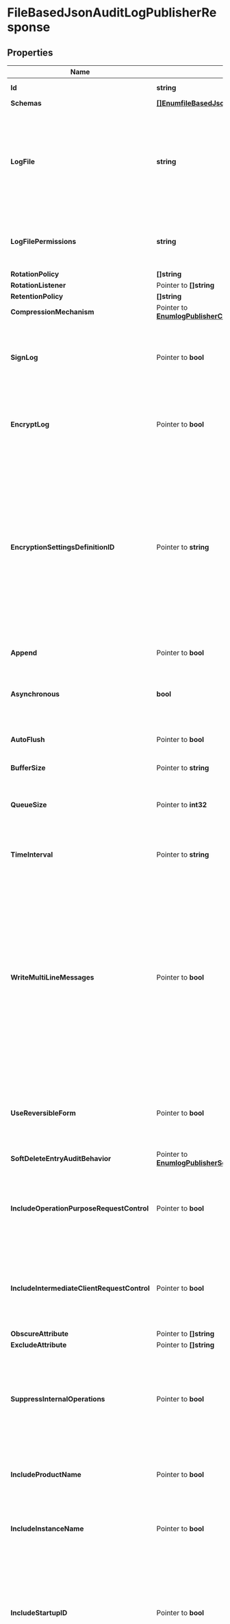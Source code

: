# FileBasedJsonAuditLogPublisherResponse

## Properties

Name | Type | Description | Notes
------------ | ------------- | ------------- | -------------
**Id** | **string** | Name of the Log Publisher | 
**Schemas** | [**[]EnumfileBasedJsonAuditLogPublisherSchemaUrn**](EnumfileBasedJsonAuditLogPublisherSchemaUrn.md) |  | 
**LogFile** | **string** | The file name to use for the log files generated by the File Based JSON Audit Log Publisher. The path to the file can be specified either as relative to the server root or as an absolute path. | 
**LogFilePermissions** | **string** | The UNIX permissions of the log files created by this File Based JSON Audit Log Publisher. | 
**RotationPolicy** | **[]string** |  | 
**RotationListener** | Pointer to **[]string** |  | [optional] 
**RetentionPolicy** | **[]string** |  | 
**CompressionMechanism** | Pointer to [**EnumlogPublisherCompressionMechanismProp**](EnumlogPublisherCompressionMechanismProp.md) |  | [optional] 
**SignLog** | Pointer to **bool** | Indicates whether the log should be cryptographically signed so that the log content cannot be altered in an undetectable manner. | [optional] 
**EncryptLog** | Pointer to **bool** | Indicates whether log files should be encrypted so that their content is not available to unauthorized users. | [optional] 
**EncryptionSettingsDefinitionID** | Pointer to **string** | Specifies the ID of the encryption settings definition that should be used to encrypt the data. If this is not provided, the server&#39;s preferred encryption settings definition will be used. The \&quot;encryption-settings list\&quot; command can be used to obtain a list of the encryption settings definitions available in the server. | [optional] 
**Append** | Pointer to **bool** | Specifies whether to append to existing log files. | [optional] 
**Asynchronous** | **bool** | Indicates whether the File Based JSON Audit Log Publisher will publish records asynchronously. | 
**AutoFlush** | Pointer to **bool** | Specifies whether to flush the writer after every log record. | [optional] 
**BufferSize** | Pointer to **string** | Specifies the log file buffer size. | [optional] 
**QueueSize** | Pointer to **int32** | The maximum number of log records that can be stored in the asynchronous queue. | [optional] 
**TimeInterval** | Pointer to **string** | Specifies the interval at which to check whether the log files need to be rotated. | [optional] 
**WriteMultiLineMessages** | Pointer to **bool** | Indicates whether the JSON objects should use a multi-line representation (with each object field and array value on its own line) that may be easier for administrators to read, but each message will be larger (because of additional spaces and end-of-line markers), and it may be more difficult to consume and parse through some text-oriented tools. | [optional] 
**UseReversibleForm** | Pointer to **bool** | Indicates whether the audit log should be written in reversible form so that it is possible to revert the changes if desired. | [optional] 
**SoftDeleteEntryAuditBehavior** | Pointer to [**EnumlogPublisherSoftDeleteEntryAuditBehaviorProp**](EnumlogPublisherSoftDeleteEntryAuditBehaviorProp.md) |  | [optional] 
**IncludeOperationPurposeRequestControl** | Pointer to **bool** | Indicates whether to include information about any operation purpose request control that may have been included in the request. | [optional] 
**IncludeIntermediateClientRequestControl** | Pointer to **bool** | Indicates whether to include information about any intermediate client request control that may have been included in the request. | [optional] 
**ObscureAttribute** | Pointer to **[]string** |  | [optional] 
**ExcludeAttribute** | Pointer to **[]string** |  | [optional] 
**SuppressInternalOperations** | Pointer to **bool** | Indicates whether internal operations (for example, operations that are initiated by plugins) should be logged along with the operations that are requested by users. | [optional] 
**IncludeProductName** | Pointer to **bool** | Indicates whether log messages should include the product name for the Directory Server. | [optional] 
**IncludeInstanceName** | Pointer to **bool** | Indicates whether log messages should include the instance name for the Directory Server. | [optional] 
**IncludeStartupID** | Pointer to **bool** | Indicates whether log messages should include the startup ID for the Directory Server, which is a value assigned to the server instance at startup and may be used to identify when the server has been restarted. | [optional] 
**IncludeThreadID** | Pointer to **bool** | Indicates whether log messages should include the thread ID for the Directory Server in each log message. This ID can be used to correlate log messages from the same thread within a single log as well as generated by the same thread across different types of log files. More information about the thread with a specific ID can be obtained using the cn&#x3D;JVM Stack Trace,cn&#x3D;monitor entry. | [optional] 
**IncludeRequesterDN** | Pointer to **bool** | Indicates whether log messages for operation requests should include the DN of the authenticated user for the client connection on which the operation was requested. | [optional] 
**IncludeRequesterIPAddress** | Pointer to **bool** | Indicates whether log messages for operation requests should include the IP address of the client that requested the operation. | [optional] 
**IncludeRequestControls** | Pointer to **bool** | Indicates whether log messages for operation requests should include a list of the OIDs of any controls included in the request. | [optional] 
**IncludeResponseControls** | Pointer to **bool** | Indicates whether log messages for operation results should include a list of the OIDs of any controls included in the result. | [optional] 
**IncludeReplicationChangeID** | Pointer to **bool** | Indicates whether to log information about the replication change ID. | [optional] 
**LogConnects** | Pointer to **bool** | Indicates whether to log information about connections established to the server. | [optional] 
**LogDisconnects** | Pointer to **bool** | Indicates whether to log information about connections that have been closed by the client or terminated by the server. | [optional] 
**LogSecurityNegotiation** | Pointer to **bool** | Indicates whether to log information about the result of any security negotiation (e.g., SSL handshake) processing that has been performed. | [optional] 
**LogClientCertificates** | Pointer to **bool** | Indicates whether to log information about any client certificates presented to the server. | [optional] 
**LogRequests** | Pointer to **bool** | Indicates whether to log information about requests received from clients. | [optional] 
**LogResults** | Pointer to **bool** | Indicates whether to log information about the results of client requests. | [optional] 
**LogSearchEntries** | Pointer to **bool** | Indicates whether to log information about search result entries sent to the client. | [optional] 
**LogSearchReferences** | Pointer to **bool** | Indicates whether to log information about search result references sent to the client. | [optional] 
**LogIntermediateResponses** | Pointer to **bool** | Indicates whether to log information about intermediate responses sent to the client. | [optional] 
**SuppressReplicationOperations** | Pointer to **bool** | Indicates whether access messages that are generated by replication operations should be suppressed. | [optional] 
**CorrelateRequestsAndResults** | Pointer to **bool** | Indicates whether to automatically log result messages for any operation in which the corresponding request was logged. In such cases, the result, entry, and reference criteria will be ignored, although the log-responses, log-search-entries, and log-search-references properties will be honored. | [optional] 
**ConnectionCriteria** | Pointer to **string** | Specifies a set of connection criteria that must match the associated client connection in order for a connect, disconnect, request, or result message to be logged. | [optional] 
**RequestCriteria** | Pointer to **string** | Specifies a set of request criteria that must match the associated operation request in order for a request or result to be logged by this Access Log Publisher. | [optional] 
**ResultCriteria** | Pointer to **string** | Specifies a set of result criteria that must match the associated operation result in order for that result to be logged by this Access Log Publisher. | [optional] 
**SearchEntryCriteria** | Pointer to **string** | Specifies a set of search entry criteria that must match the associated search result entry in order for that it to be logged by this Access Log Publisher. | [optional] 
**SearchReferenceCriteria** | Pointer to **string** | Specifies a set of search reference criteria that must match the associated search result reference in order for that it to be logged by this Access Log Publisher. | [optional] 
**Description** | Pointer to **string** | A description for this Log Publisher | [optional] 
**Enabled** | **bool** | Indicates whether the Log Publisher is enabled for use. | 
**LoggingErrorBehavior** | Pointer to [**EnumlogPublisherLoggingErrorBehaviorProp**](EnumlogPublisherLoggingErrorBehaviorProp.md) |  | [optional] 

## Methods

### NewFileBasedJsonAuditLogPublisherResponse

`func NewFileBasedJsonAuditLogPublisherResponse(id string, schemas []EnumfileBasedJsonAuditLogPublisherSchemaUrn, logFile string, logFilePermissions string, rotationPolicy []string, retentionPolicy []string, asynchronous bool, enabled bool, ) *FileBasedJsonAuditLogPublisherResponse`

NewFileBasedJsonAuditLogPublisherResponse instantiates a new FileBasedJsonAuditLogPublisherResponse object
This constructor will assign default values to properties that have it defined,
and makes sure properties required by API are set, but the set of arguments
will change when the set of required properties is changed

### NewFileBasedJsonAuditLogPublisherResponseWithDefaults

`func NewFileBasedJsonAuditLogPublisherResponseWithDefaults() *FileBasedJsonAuditLogPublisherResponse`

NewFileBasedJsonAuditLogPublisherResponseWithDefaults instantiates a new FileBasedJsonAuditLogPublisherResponse object
This constructor will only assign default values to properties that have it defined,
but it doesn't guarantee that properties required by API are set

### GetId

`func (o *FileBasedJsonAuditLogPublisherResponse) GetId() string`

GetId returns the Id field if non-nil, zero value otherwise.

### GetIdOk

`func (o *FileBasedJsonAuditLogPublisherResponse) GetIdOk() (*string, bool)`

GetIdOk returns a tuple with the Id field if it's non-nil, zero value otherwise
and a boolean to check if the value has been set.

### SetId

`func (o *FileBasedJsonAuditLogPublisherResponse) SetId(v string)`

SetId sets Id field to given value.


### GetSchemas

`func (o *FileBasedJsonAuditLogPublisherResponse) GetSchemas() []EnumfileBasedJsonAuditLogPublisherSchemaUrn`

GetSchemas returns the Schemas field if non-nil, zero value otherwise.

### GetSchemasOk

`func (o *FileBasedJsonAuditLogPublisherResponse) GetSchemasOk() (*[]EnumfileBasedJsonAuditLogPublisherSchemaUrn, bool)`

GetSchemasOk returns a tuple with the Schemas field if it's non-nil, zero value otherwise
and a boolean to check if the value has been set.

### SetSchemas

`func (o *FileBasedJsonAuditLogPublisherResponse) SetSchemas(v []EnumfileBasedJsonAuditLogPublisherSchemaUrn)`

SetSchemas sets Schemas field to given value.


### GetLogFile

`func (o *FileBasedJsonAuditLogPublisherResponse) GetLogFile() string`

GetLogFile returns the LogFile field if non-nil, zero value otherwise.

### GetLogFileOk

`func (o *FileBasedJsonAuditLogPublisherResponse) GetLogFileOk() (*string, bool)`

GetLogFileOk returns a tuple with the LogFile field if it's non-nil, zero value otherwise
and a boolean to check if the value has been set.

### SetLogFile

`func (o *FileBasedJsonAuditLogPublisherResponse) SetLogFile(v string)`

SetLogFile sets LogFile field to given value.


### GetLogFilePermissions

`func (o *FileBasedJsonAuditLogPublisherResponse) GetLogFilePermissions() string`

GetLogFilePermissions returns the LogFilePermissions field if non-nil, zero value otherwise.

### GetLogFilePermissionsOk

`func (o *FileBasedJsonAuditLogPublisherResponse) GetLogFilePermissionsOk() (*string, bool)`

GetLogFilePermissionsOk returns a tuple with the LogFilePermissions field if it's non-nil, zero value otherwise
and a boolean to check if the value has been set.

### SetLogFilePermissions

`func (o *FileBasedJsonAuditLogPublisherResponse) SetLogFilePermissions(v string)`

SetLogFilePermissions sets LogFilePermissions field to given value.


### GetRotationPolicy

`func (o *FileBasedJsonAuditLogPublisherResponse) GetRotationPolicy() []string`

GetRotationPolicy returns the RotationPolicy field if non-nil, zero value otherwise.

### GetRotationPolicyOk

`func (o *FileBasedJsonAuditLogPublisherResponse) GetRotationPolicyOk() (*[]string, bool)`

GetRotationPolicyOk returns a tuple with the RotationPolicy field if it's non-nil, zero value otherwise
and a boolean to check if the value has been set.

### SetRotationPolicy

`func (o *FileBasedJsonAuditLogPublisherResponse) SetRotationPolicy(v []string)`

SetRotationPolicy sets RotationPolicy field to given value.


### GetRotationListener

`func (o *FileBasedJsonAuditLogPublisherResponse) GetRotationListener() []string`

GetRotationListener returns the RotationListener field if non-nil, zero value otherwise.

### GetRotationListenerOk

`func (o *FileBasedJsonAuditLogPublisherResponse) GetRotationListenerOk() (*[]string, bool)`

GetRotationListenerOk returns a tuple with the RotationListener field if it's non-nil, zero value otherwise
and a boolean to check if the value has been set.

### SetRotationListener

`func (o *FileBasedJsonAuditLogPublisherResponse) SetRotationListener(v []string)`

SetRotationListener sets RotationListener field to given value.

### HasRotationListener

`func (o *FileBasedJsonAuditLogPublisherResponse) HasRotationListener() bool`

HasRotationListener returns a boolean if a field has been set.

### GetRetentionPolicy

`func (o *FileBasedJsonAuditLogPublisherResponse) GetRetentionPolicy() []string`

GetRetentionPolicy returns the RetentionPolicy field if non-nil, zero value otherwise.

### GetRetentionPolicyOk

`func (o *FileBasedJsonAuditLogPublisherResponse) GetRetentionPolicyOk() (*[]string, bool)`

GetRetentionPolicyOk returns a tuple with the RetentionPolicy field if it's non-nil, zero value otherwise
and a boolean to check if the value has been set.

### SetRetentionPolicy

`func (o *FileBasedJsonAuditLogPublisherResponse) SetRetentionPolicy(v []string)`

SetRetentionPolicy sets RetentionPolicy field to given value.


### GetCompressionMechanism

`func (o *FileBasedJsonAuditLogPublisherResponse) GetCompressionMechanism() EnumlogPublisherCompressionMechanismProp`

GetCompressionMechanism returns the CompressionMechanism field if non-nil, zero value otherwise.

### GetCompressionMechanismOk

`func (o *FileBasedJsonAuditLogPublisherResponse) GetCompressionMechanismOk() (*EnumlogPublisherCompressionMechanismProp, bool)`

GetCompressionMechanismOk returns a tuple with the CompressionMechanism field if it's non-nil, zero value otherwise
and a boolean to check if the value has been set.

### SetCompressionMechanism

`func (o *FileBasedJsonAuditLogPublisherResponse) SetCompressionMechanism(v EnumlogPublisherCompressionMechanismProp)`

SetCompressionMechanism sets CompressionMechanism field to given value.

### HasCompressionMechanism

`func (o *FileBasedJsonAuditLogPublisherResponse) HasCompressionMechanism() bool`

HasCompressionMechanism returns a boolean if a field has been set.

### GetSignLog

`func (o *FileBasedJsonAuditLogPublisherResponse) GetSignLog() bool`

GetSignLog returns the SignLog field if non-nil, zero value otherwise.

### GetSignLogOk

`func (o *FileBasedJsonAuditLogPublisherResponse) GetSignLogOk() (*bool, bool)`

GetSignLogOk returns a tuple with the SignLog field if it's non-nil, zero value otherwise
and a boolean to check if the value has been set.

### SetSignLog

`func (o *FileBasedJsonAuditLogPublisherResponse) SetSignLog(v bool)`

SetSignLog sets SignLog field to given value.

### HasSignLog

`func (o *FileBasedJsonAuditLogPublisherResponse) HasSignLog() bool`

HasSignLog returns a boolean if a field has been set.

### GetEncryptLog

`func (o *FileBasedJsonAuditLogPublisherResponse) GetEncryptLog() bool`

GetEncryptLog returns the EncryptLog field if non-nil, zero value otherwise.

### GetEncryptLogOk

`func (o *FileBasedJsonAuditLogPublisherResponse) GetEncryptLogOk() (*bool, bool)`

GetEncryptLogOk returns a tuple with the EncryptLog field if it's non-nil, zero value otherwise
and a boolean to check if the value has been set.

### SetEncryptLog

`func (o *FileBasedJsonAuditLogPublisherResponse) SetEncryptLog(v bool)`

SetEncryptLog sets EncryptLog field to given value.

### HasEncryptLog

`func (o *FileBasedJsonAuditLogPublisherResponse) HasEncryptLog() bool`

HasEncryptLog returns a boolean if a field has been set.

### GetEncryptionSettingsDefinitionID

`func (o *FileBasedJsonAuditLogPublisherResponse) GetEncryptionSettingsDefinitionID() string`

GetEncryptionSettingsDefinitionID returns the EncryptionSettingsDefinitionID field if non-nil, zero value otherwise.

### GetEncryptionSettingsDefinitionIDOk

`func (o *FileBasedJsonAuditLogPublisherResponse) GetEncryptionSettingsDefinitionIDOk() (*string, bool)`

GetEncryptionSettingsDefinitionIDOk returns a tuple with the EncryptionSettingsDefinitionID field if it's non-nil, zero value otherwise
and a boolean to check if the value has been set.

### SetEncryptionSettingsDefinitionID

`func (o *FileBasedJsonAuditLogPublisherResponse) SetEncryptionSettingsDefinitionID(v string)`

SetEncryptionSettingsDefinitionID sets EncryptionSettingsDefinitionID field to given value.

### HasEncryptionSettingsDefinitionID

`func (o *FileBasedJsonAuditLogPublisherResponse) HasEncryptionSettingsDefinitionID() bool`

HasEncryptionSettingsDefinitionID returns a boolean if a field has been set.

### GetAppend

`func (o *FileBasedJsonAuditLogPublisherResponse) GetAppend() bool`

GetAppend returns the Append field if non-nil, zero value otherwise.

### GetAppendOk

`func (o *FileBasedJsonAuditLogPublisherResponse) GetAppendOk() (*bool, bool)`

GetAppendOk returns a tuple with the Append field if it's non-nil, zero value otherwise
and a boolean to check if the value has been set.

### SetAppend

`func (o *FileBasedJsonAuditLogPublisherResponse) SetAppend(v bool)`

SetAppend sets Append field to given value.

### HasAppend

`func (o *FileBasedJsonAuditLogPublisherResponse) HasAppend() bool`

HasAppend returns a boolean if a field has been set.

### GetAsynchronous

`func (o *FileBasedJsonAuditLogPublisherResponse) GetAsynchronous() bool`

GetAsynchronous returns the Asynchronous field if non-nil, zero value otherwise.

### GetAsynchronousOk

`func (o *FileBasedJsonAuditLogPublisherResponse) GetAsynchronousOk() (*bool, bool)`

GetAsynchronousOk returns a tuple with the Asynchronous field if it's non-nil, zero value otherwise
and a boolean to check if the value has been set.

### SetAsynchronous

`func (o *FileBasedJsonAuditLogPublisherResponse) SetAsynchronous(v bool)`

SetAsynchronous sets Asynchronous field to given value.


### GetAutoFlush

`func (o *FileBasedJsonAuditLogPublisherResponse) GetAutoFlush() bool`

GetAutoFlush returns the AutoFlush field if non-nil, zero value otherwise.

### GetAutoFlushOk

`func (o *FileBasedJsonAuditLogPublisherResponse) GetAutoFlushOk() (*bool, bool)`

GetAutoFlushOk returns a tuple with the AutoFlush field if it's non-nil, zero value otherwise
and a boolean to check if the value has been set.

### SetAutoFlush

`func (o *FileBasedJsonAuditLogPublisherResponse) SetAutoFlush(v bool)`

SetAutoFlush sets AutoFlush field to given value.

### HasAutoFlush

`func (o *FileBasedJsonAuditLogPublisherResponse) HasAutoFlush() bool`

HasAutoFlush returns a boolean if a field has been set.

### GetBufferSize

`func (o *FileBasedJsonAuditLogPublisherResponse) GetBufferSize() string`

GetBufferSize returns the BufferSize field if non-nil, zero value otherwise.

### GetBufferSizeOk

`func (o *FileBasedJsonAuditLogPublisherResponse) GetBufferSizeOk() (*string, bool)`

GetBufferSizeOk returns a tuple with the BufferSize field if it's non-nil, zero value otherwise
and a boolean to check if the value has been set.

### SetBufferSize

`func (o *FileBasedJsonAuditLogPublisherResponse) SetBufferSize(v string)`

SetBufferSize sets BufferSize field to given value.

### HasBufferSize

`func (o *FileBasedJsonAuditLogPublisherResponse) HasBufferSize() bool`

HasBufferSize returns a boolean if a field has been set.

### GetQueueSize

`func (o *FileBasedJsonAuditLogPublisherResponse) GetQueueSize() int32`

GetQueueSize returns the QueueSize field if non-nil, zero value otherwise.

### GetQueueSizeOk

`func (o *FileBasedJsonAuditLogPublisherResponse) GetQueueSizeOk() (*int32, bool)`

GetQueueSizeOk returns a tuple with the QueueSize field if it's non-nil, zero value otherwise
and a boolean to check if the value has been set.

### SetQueueSize

`func (o *FileBasedJsonAuditLogPublisherResponse) SetQueueSize(v int32)`

SetQueueSize sets QueueSize field to given value.

### HasQueueSize

`func (o *FileBasedJsonAuditLogPublisherResponse) HasQueueSize() bool`

HasQueueSize returns a boolean if a field has been set.

### GetTimeInterval

`func (o *FileBasedJsonAuditLogPublisherResponse) GetTimeInterval() string`

GetTimeInterval returns the TimeInterval field if non-nil, zero value otherwise.

### GetTimeIntervalOk

`func (o *FileBasedJsonAuditLogPublisherResponse) GetTimeIntervalOk() (*string, bool)`

GetTimeIntervalOk returns a tuple with the TimeInterval field if it's non-nil, zero value otherwise
and a boolean to check if the value has been set.

### SetTimeInterval

`func (o *FileBasedJsonAuditLogPublisherResponse) SetTimeInterval(v string)`

SetTimeInterval sets TimeInterval field to given value.

### HasTimeInterval

`func (o *FileBasedJsonAuditLogPublisherResponse) HasTimeInterval() bool`

HasTimeInterval returns a boolean if a field has been set.

### GetWriteMultiLineMessages

`func (o *FileBasedJsonAuditLogPublisherResponse) GetWriteMultiLineMessages() bool`

GetWriteMultiLineMessages returns the WriteMultiLineMessages field if non-nil, zero value otherwise.

### GetWriteMultiLineMessagesOk

`func (o *FileBasedJsonAuditLogPublisherResponse) GetWriteMultiLineMessagesOk() (*bool, bool)`

GetWriteMultiLineMessagesOk returns a tuple with the WriteMultiLineMessages field if it's non-nil, zero value otherwise
and a boolean to check if the value has been set.

### SetWriteMultiLineMessages

`func (o *FileBasedJsonAuditLogPublisherResponse) SetWriteMultiLineMessages(v bool)`

SetWriteMultiLineMessages sets WriteMultiLineMessages field to given value.

### HasWriteMultiLineMessages

`func (o *FileBasedJsonAuditLogPublisherResponse) HasWriteMultiLineMessages() bool`

HasWriteMultiLineMessages returns a boolean if a field has been set.

### GetUseReversibleForm

`func (o *FileBasedJsonAuditLogPublisherResponse) GetUseReversibleForm() bool`

GetUseReversibleForm returns the UseReversibleForm field if non-nil, zero value otherwise.

### GetUseReversibleFormOk

`func (o *FileBasedJsonAuditLogPublisherResponse) GetUseReversibleFormOk() (*bool, bool)`

GetUseReversibleFormOk returns a tuple with the UseReversibleForm field if it's non-nil, zero value otherwise
and a boolean to check if the value has been set.

### SetUseReversibleForm

`func (o *FileBasedJsonAuditLogPublisherResponse) SetUseReversibleForm(v bool)`

SetUseReversibleForm sets UseReversibleForm field to given value.

### HasUseReversibleForm

`func (o *FileBasedJsonAuditLogPublisherResponse) HasUseReversibleForm() bool`

HasUseReversibleForm returns a boolean if a field has been set.

### GetSoftDeleteEntryAuditBehavior

`func (o *FileBasedJsonAuditLogPublisherResponse) GetSoftDeleteEntryAuditBehavior() EnumlogPublisherSoftDeleteEntryAuditBehaviorProp`

GetSoftDeleteEntryAuditBehavior returns the SoftDeleteEntryAuditBehavior field if non-nil, zero value otherwise.

### GetSoftDeleteEntryAuditBehaviorOk

`func (o *FileBasedJsonAuditLogPublisherResponse) GetSoftDeleteEntryAuditBehaviorOk() (*EnumlogPublisherSoftDeleteEntryAuditBehaviorProp, bool)`

GetSoftDeleteEntryAuditBehaviorOk returns a tuple with the SoftDeleteEntryAuditBehavior field if it's non-nil, zero value otherwise
and a boolean to check if the value has been set.

### SetSoftDeleteEntryAuditBehavior

`func (o *FileBasedJsonAuditLogPublisherResponse) SetSoftDeleteEntryAuditBehavior(v EnumlogPublisherSoftDeleteEntryAuditBehaviorProp)`

SetSoftDeleteEntryAuditBehavior sets SoftDeleteEntryAuditBehavior field to given value.

### HasSoftDeleteEntryAuditBehavior

`func (o *FileBasedJsonAuditLogPublisherResponse) HasSoftDeleteEntryAuditBehavior() bool`

HasSoftDeleteEntryAuditBehavior returns a boolean if a field has been set.

### GetIncludeOperationPurposeRequestControl

`func (o *FileBasedJsonAuditLogPublisherResponse) GetIncludeOperationPurposeRequestControl() bool`

GetIncludeOperationPurposeRequestControl returns the IncludeOperationPurposeRequestControl field if non-nil, zero value otherwise.

### GetIncludeOperationPurposeRequestControlOk

`func (o *FileBasedJsonAuditLogPublisherResponse) GetIncludeOperationPurposeRequestControlOk() (*bool, bool)`

GetIncludeOperationPurposeRequestControlOk returns a tuple with the IncludeOperationPurposeRequestControl field if it's non-nil, zero value otherwise
and a boolean to check if the value has been set.

### SetIncludeOperationPurposeRequestControl

`func (o *FileBasedJsonAuditLogPublisherResponse) SetIncludeOperationPurposeRequestControl(v bool)`

SetIncludeOperationPurposeRequestControl sets IncludeOperationPurposeRequestControl field to given value.

### HasIncludeOperationPurposeRequestControl

`func (o *FileBasedJsonAuditLogPublisherResponse) HasIncludeOperationPurposeRequestControl() bool`

HasIncludeOperationPurposeRequestControl returns a boolean if a field has been set.

### GetIncludeIntermediateClientRequestControl

`func (o *FileBasedJsonAuditLogPublisherResponse) GetIncludeIntermediateClientRequestControl() bool`

GetIncludeIntermediateClientRequestControl returns the IncludeIntermediateClientRequestControl field if non-nil, zero value otherwise.

### GetIncludeIntermediateClientRequestControlOk

`func (o *FileBasedJsonAuditLogPublisherResponse) GetIncludeIntermediateClientRequestControlOk() (*bool, bool)`

GetIncludeIntermediateClientRequestControlOk returns a tuple with the IncludeIntermediateClientRequestControl field if it's non-nil, zero value otherwise
and a boolean to check if the value has been set.

### SetIncludeIntermediateClientRequestControl

`func (o *FileBasedJsonAuditLogPublisherResponse) SetIncludeIntermediateClientRequestControl(v bool)`

SetIncludeIntermediateClientRequestControl sets IncludeIntermediateClientRequestControl field to given value.

### HasIncludeIntermediateClientRequestControl

`func (o *FileBasedJsonAuditLogPublisherResponse) HasIncludeIntermediateClientRequestControl() bool`

HasIncludeIntermediateClientRequestControl returns a boolean if a field has been set.

### GetObscureAttribute

`func (o *FileBasedJsonAuditLogPublisherResponse) GetObscureAttribute() []string`

GetObscureAttribute returns the ObscureAttribute field if non-nil, zero value otherwise.

### GetObscureAttributeOk

`func (o *FileBasedJsonAuditLogPublisherResponse) GetObscureAttributeOk() (*[]string, bool)`

GetObscureAttributeOk returns a tuple with the ObscureAttribute field if it's non-nil, zero value otherwise
and a boolean to check if the value has been set.

### SetObscureAttribute

`func (o *FileBasedJsonAuditLogPublisherResponse) SetObscureAttribute(v []string)`

SetObscureAttribute sets ObscureAttribute field to given value.

### HasObscureAttribute

`func (o *FileBasedJsonAuditLogPublisherResponse) HasObscureAttribute() bool`

HasObscureAttribute returns a boolean if a field has been set.

### GetExcludeAttribute

`func (o *FileBasedJsonAuditLogPublisherResponse) GetExcludeAttribute() []string`

GetExcludeAttribute returns the ExcludeAttribute field if non-nil, zero value otherwise.

### GetExcludeAttributeOk

`func (o *FileBasedJsonAuditLogPublisherResponse) GetExcludeAttributeOk() (*[]string, bool)`

GetExcludeAttributeOk returns a tuple with the ExcludeAttribute field if it's non-nil, zero value otherwise
and a boolean to check if the value has been set.

### SetExcludeAttribute

`func (o *FileBasedJsonAuditLogPublisherResponse) SetExcludeAttribute(v []string)`

SetExcludeAttribute sets ExcludeAttribute field to given value.

### HasExcludeAttribute

`func (o *FileBasedJsonAuditLogPublisherResponse) HasExcludeAttribute() bool`

HasExcludeAttribute returns a boolean if a field has been set.

### GetSuppressInternalOperations

`func (o *FileBasedJsonAuditLogPublisherResponse) GetSuppressInternalOperations() bool`

GetSuppressInternalOperations returns the SuppressInternalOperations field if non-nil, zero value otherwise.

### GetSuppressInternalOperationsOk

`func (o *FileBasedJsonAuditLogPublisherResponse) GetSuppressInternalOperationsOk() (*bool, bool)`

GetSuppressInternalOperationsOk returns a tuple with the SuppressInternalOperations field if it's non-nil, zero value otherwise
and a boolean to check if the value has been set.

### SetSuppressInternalOperations

`func (o *FileBasedJsonAuditLogPublisherResponse) SetSuppressInternalOperations(v bool)`

SetSuppressInternalOperations sets SuppressInternalOperations field to given value.

### HasSuppressInternalOperations

`func (o *FileBasedJsonAuditLogPublisherResponse) HasSuppressInternalOperations() bool`

HasSuppressInternalOperations returns a boolean if a field has been set.

### GetIncludeProductName

`func (o *FileBasedJsonAuditLogPublisherResponse) GetIncludeProductName() bool`

GetIncludeProductName returns the IncludeProductName field if non-nil, zero value otherwise.

### GetIncludeProductNameOk

`func (o *FileBasedJsonAuditLogPublisherResponse) GetIncludeProductNameOk() (*bool, bool)`

GetIncludeProductNameOk returns a tuple with the IncludeProductName field if it's non-nil, zero value otherwise
and a boolean to check if the value has been set.

### SetIncludeProductName

`func (o *FileBasedJsonAuditLogPublisherResponse) SetIncludeProductName(v bool)`

SetIncludeProductName sets IncludeProductName field to given value.

### HasIncludeProductName

`func (o *FileBasedJsonAuditLogPublisherResponse) HasIncludeProductName() bool`

HasIncludeProductName returns a boolean if a field has been set.

### GetIncludeInstanceName

`func (o *FileBasedJsonAuditLogPublisherResponse) GetIncludeInstanceName() bool`

GetIncludeInstanceName returns the IncludeInstanceName field if non-nil, zero value otherwise.

### GetIncludeInstanceNameOk

`func (o *FileBasedJsonAuditLogPublisherResponse) GetIncludeInstanceNameOk() (*bool, bool)`

GetIncludeInstanceNameOk returns a tuple with the IncludeInstanceName field if it's non-nil, zero value otherwise
and a boolean to check if the value has been set.

### SetIncludeInstanceName

`func (o *FileBasedJsonAuditLogPublisherResponse) SetIncludeInstanceName(v bool)`

SetIncludeInstanceName sets IncludeInstanceName field to given value.

### HasIncludeInstanceName

`func (o *FileBasedJsonAuditLogPublisherResponse) HasIncludeInstanceName() bool`

HasIncludeInstanceName returns a boolean if a field has been set.

### GetIncludeStartupID

`func (o *FileBasedJsonAuditLogPublisherResponse) GetIncludeStartupID() bool`

GetIncludeStartupID returns the IncludeStartupID field if non-nil, zero value otherwise.

### GetIncludeStartupIDOk

`func (o *FileBasedJsonAuditLogPublisherResponse) GetIncludeStartupIDOk() (*bool, bool)`

GetIncludeStartupIDOk returns a tuple with the IncludeStartupID field if it's non-nil, zero value otherwise
and a boolean to check if the value has been set.

### SetIncludeStartupID

`func (o *FileBasedJsonAuditLogPublisherResponse) SetIncludeStartupID(v bool)`

SetIncludeStartupID sets IncludeStartupID field to given value.

### HasIncludeStartupID

`func (o *FileBasedJsonAuditLogPublisherResponse) HasIncludeStartupID() bool`

HasIncludeStartupID returns a boolean if a field has been set.

### GetIncludeThreadID

`func (o *FileBasedJsonAuditLogPublisherResponse) GetIncludeThreadID() bool`

GetIncludeThreadID returns the IncludeThreadID field if non-nil, zero value otherwise.

### GetIncludeThreadIDOk

`func (o *FileBasedJsonAuditLogPublisherResponse) GetIncludeThreadIDOk() (*bool, bool)`

GetIncludeThreadIDOk returns a tuple with the IncludeThreadID field if it's non-nil, zero value otherwise
and a boolean to check if the value has been set.

### SetIncludeThreadID

`func (o *FileBasedJsonAuditLogPublisherResponse) SetIncludeThreadID(v bool)`

SetIncludeThreadID sets IncludeThreadID field to given value.

### HasIncludeThreadID

`func (o *FileBasedJsonAuditLogPublisherResponse) HasIncludeThreadID() bool`

HasIncludeThreadID returns a boolean if a field has been set.

### GetIncludeRequesterDN

`func (o *FileBasedJsonAuditLogPublisherResponse) GetIncludeRequesterDN() bool`

GetIncludeRequesterDN returns the IncludeRequesterDN field if non-nil, zero value otherwise.

### GetIncludeRequesterDNOk

`func (o *FileBasedJsonAuditLogPublisherResponse) GetIncludeRequesterDNOk() (*bool, bool)`

GetIncludeRequesterDNOk returns a tuple with the IncludeRequesterDN field if it's non-nil, zero value otherwise
and a boolean to check if the value has been set.

### SetIncludeRequesterDN

`func (o *FileBasedJsonAuditLogPublisherResponse) SetIncludeRequesterDN(v bool)`

SetIncludeRequesterDN sets IncludeRequesterDN field to given value.

### HasIncludeRequesterDN

`func (o *FileBasedJsonAuditLogPublisherResponse) HasIncludeRequesterDN() bool`

HasIncludeRequesterDN returns a boolean if a field has been set.

### GetIncludeRequesterIPAddress

`func (o *FileBasedJsonAuditLogPublisherResponse) GetIncludeRequesterIPAddress() bool`

GetIncludeRequesterIPAddress returns the IncludeRequesterIPAddress field if non-nil, zero value otherwise.

### GetIncludeRequesterIPAddressOk

`func (o *FileBasedJsonAuditLogPublisherResponse) GetIncludeRequesterIPAddressOk() (*bool, bool)`

GetIncludeRequesterIPAddressOk returns a tuple with the IncludeRequesterIPAddress field if it's non-nil, zero value otherwise
and a boolean to check if the value has been set.

### SetIncludeRequesterIPAddress

`func (o *FileBasedJsonAuditLogPublisherResponse) SetIncludeRequesterIPAddress(v bool)`

SetIncludeRequesterIPAddress sets IncludeRequesterIPAddress field to given value.

### HasIncludeRequesterIPAddress

`func (o *FileBasedJsonAuditLogPublisherResponse) HasIncludeRequesterIPAddress() bool`

HasIncludeRequesterIPAddress returns a boolean if a field has been set.

### GetIncludeRequestControls

`func (o *FileBasedJsonAuditLogPublisherResponse) GetIncludeRequestControls() bool`

GetIncludeRequestControls returns the IncludeRequestControls field if non-nil, zero value otherwise.

### GetIncludeRequestControlsOk

`func (o *FileBasedJsonAuditLogPublisherResponse) GetIncludeRequestControlsOk() (*bool, bool)`

GetIncludeRequestControlsOk returns a tuple with the IncludeRequestControls field if it's non-nil, zero value otherwise
and a boolean to check if the value has been set.

### SetIncludeRequestControls

`func (o *FileBasedJsonAuditLogPublisherResponse) SetIncludeRequestControls(v bool)`

SetIncludeRequestControls sets IncludeRequestControls field to given value.

### HasIncludeRequestControls

`func (o *FileBasedJsonAuditLogPublisherResponse) HasIncludeRequestControls() bool`

HasIncludeRequestControls returns a boolean if a field has been set.

### GetIncludeResponseControls

`func (o *FileBasedJsonAuditLogPublisherResponse) GetIncludeResponseControls() bool`

GetIncludeResponseControls returns the IncludeResponseControls field if non-nil, zero value otherwise.

### GetIncludeResponseControlsOk

`func (o *FileBasedJsonAuditLogPublisherResponse) GetIncludeResponseControlsOk() (*bool, bool)`

GetIncludeResponseControlsOk returns a tuple with the IncludeResponseControls field if it's non-nil, zero value otherwise
and a boolean to check if the value has been set.

### SetIncludeResponseControls

`func (o *FileBasedJsonAuditLogPublisherResponse) SetIncludeResponseControls(v bool)`

SetIncludeResponseControls sets IncludeResponseControls field to given value.

### HasIncludeResponseControls

`func (o *FileBasedJsonAuditLogPublisherResponse) HasIncludeResponseControls() bool`

HasIncludeResponseControls returns a boolean if a field has been set.

### GetIncludeReplicationChangeID

`func (o *FileBasedJsonAuditLogPublisherResponse) GetIncludeReplicationChangeID() bool`

GetIncludeReplicationChangeID returns the IncludeReplicationChangeID field if non-nil, zero value otherwise.

### GetIncludeReplicationChangeIDOk

`func (o *FileBasedJsonAuditLogPublisherResponse) GetIncludeReplicationChangeIDOk() (*bool, bool)`

GetIncludeReplicationChangeIDOk returns a tuple with the IncludeReplicationChangeID field if it's non-nil, zero value otherwise
and a boolean to check if the value has been set.

### SetIncludeReplicationChangeID

`func (o *FileBasedJsonAuditLogPublisherResponse) SetIncludeReplicationChangeID(v bool)`

SetIncludeReplicationChangeID sets IncludeReplicationChangeID field to given value.

### HasIncludeReplicationChangeID

`func (o *FileBasedJsonAuditLogPublisherResponse) HasIncludeReplicationChangeID() bool`

HasIncludeReplicationChangeID returns a boolean if a field has been set.

### GetLogConnects

`func (o *FileBasedJsonAuditLogPublisherResponse) GetLogConnects() bool`

GetLogConnects returns the LogConnects field if non-nil, zero value otherwise.

### GetLogConnectsOk

`func (o *FileBasedJsonAuditLogPublisherResponse) GetLogConnectsOk() (*bool, bool)`

GetLogConnectsOk returns a tuple with the LogConnects field if it's non-nil, zero value otherwise
and a boolean to check if the value has been set.

### SetLogConnects

`func (o *FileBasedJsonAuditLogPublisherResponse) SetLogConnects(v bool)`

SetLogConnects sets LogConnects field to given value.

### HasLogConnects

`func (o *FileBasedJsonAuditLogPublisherResponse) HasLogConnects() bool`

HasLogConnects returns a boolean if a field has been set.

### GetLogDisconnects

`func (o *FileBasedJsonAuditLogPublisherResponse) GetLogDisconnects() bool`

GetLogDisconnects returns the LogDisconnects field if non-nil, zero value otherwise.

### GetLogDisconnectsOk

`func (o *FileBasedJsonAuditLogPublisherResponse) GetLogDisconnectsOk() (*bool, bool)`

GetLogDisconnectsOk returns a tuple with the LogDisconnects field if it's non-nil, zero value otherwise
and a boolean to check if the value has been set.

### SetLogDisconnects

`func (o *FileBasedJsonAuditLogPublisherResponse) SetLogDisconnects(v bool)`

SetLogDisconnects sets LogDisconnects field to given value.

### HasLogDisconnects

`func (o *FileBasedJsonAuditLogPublisherResponse) HasLogDisconnects() bool`

HasLogDisconnects returns a boolean if a field has been set.

### GetLogSecurityNegotiation

`func (o *FileBasedJsonAuditLogPublisherResponse) GetLogSecurityNegotiation() bool`

GetLogSecurityNegotiation returns the LogSecurityNegotiation field if non-nil, zero value otherwise.

### GetLogSecurityNegotiationOk

`func (o *FileBasedJsonAuditLogPublisherResponse) GetLogSecurityNegotiationOk() (*bool, bool)`

GetLogSecurityNegotiationOk returns a tuple with the LogSecurityNegotiation field if it's non-nil, zero value otherwise
and a boolean to check if the value has been set.

### SetLogSecurityNegotiation

`func (o *FileBasedJsonAuditLogPublisherResponse) SetLogSecurityNegotiation(v bool)`

SetLogSecurityNegotiation sets LogSecurityNegotiation field to given value.

### HasLogSecurityNegotiation

`func (o *FileBasedJsonAuditLogPublisherResponse) HasLogSecurityNegotiation() bool`

HasLogSecurityNegotiation returns a boolean if a field has been set.

### GetLogClientCertificates

`func (o *FileBasedJsonAuditLogPublisherResponse) GetLogClientCertificates() bool`

GetLogClientCertificates returns the LogClientCertificates field if non-nil, zero value otherwise.

### GetLogClientCertificatesOk

`func (o *FileBasedJsonAuditLogPublisherResponse) GetLogClientCertificatesOk() (*bool, bool)`

GetLogClientCertificatesOk returns a tuple with the LogClientCertificates field if it's non-nil, zero value otherwise
and a boolean to check if the value has been set.

### SetLogClientCertificates

`func (o *FileBasedJsonAuditLogPublisherResponse) SetLogClientCertificates(v bool)`

SetLogClientCertificates sets LogClientCertificates field to given value.

### HasLogClientCertificates

`func (o *FileBasedJsonAuditLogPublisherResponse) HasLogClientCertificates() bool`

HasLogClientCertificates returns a boolean if a field has been set.

### GetLogRequests

`func (o *FileBasedJsonAuditLogPublisherResponse) GetLogRequests() bool`

GetLogRequests returns the LogRequests field if non-nil, zero value otherwise.

### GetLogRequestsOk

`func (o *FileBasedJsonAuditLogPublisherResponse) GetLogRequestsOk() (*bool, bool)`

GetLogRequestsOk returns a tuple with the LogRequests field if it's non-nil, zero value otherwise
and a boolean to check if the value has been set.

### SetLogRequests

`func (o *FileBasedJsonAuditLogPublisherResponse) SetLogRequests(v bool)`

SetLogRequests sets LogRequests field to given value.

### HasLogRequests

`func (o *FileBasedJsonAuditLogPublisherResponse) HasLogRequests() bool`

HasLogRequests returns a boolean if a field has been set.

### GetLogResults

`func (o *FileBasedJsonAuditLogPublisherResponse) GetLogResults() bool`

GetLogResults returns the LogResults field if non-nil, zero value otherwise.

### GetLogResultsOk

`func (o *FileBasedJsonAuditLogPublisherResponse) GetLogResultsOk() (*bool, bool)`

GetLogResultsOk returns a tuple with the LogResults field if it's non-nil, zero value otherwise
and a boolean to check if the value has been set.

### SetLogResults

`func (o *FileBasedJsonAuditLogPublisherResponse) SetLogResults(v bool)`

SetLogResults sets LogResults field to given value.

### HasLogResults

`func (o *FileBasedJsonAuditLogPublisherResponse) HasLogResults() bool`

HasLogResults returns a boolean if a field has been set.

### GetLogSearchEntries

`func (o *FileBasedJsonAuditLogPublisherResponse) GetLogSearchEntries() bool`

GetLogSearchEntries returns the LogSearchEntries field if non-nil, zero value otherwise.

### GetLogSearchEntriesOk

`func (o *FileBasedJsonAuditLogPublisherResponse) GetLogSearchEntriesOk() (*bool, bool)`

GetLogSearchEntriesOk returns a tuple with the LogSearchEntries field if it's non-nil, zero value otherwise
and a boolean to check if the value has been set.

### SetLogSearchEntries

`func (o *FileBasedJsonAuditLogPublisherResponse) SetLogSearchEntries(v bool)`

SetLogSearchEntries sets LogSearchEntries field to given value.

### HasLogSearchEntries

`func (o *FileBasedJsonAuditLogPublisherResponse) HasLogSearchEntries() bool`

HasLogSearchEntries returns a boolean if a field has been set.

### GetLogSearchReferences

`func (o *FileBasedJsonAuditLogPublisherResponse) GetLogSearchReferences() bool`

GetLogSearchReferences returns the LogSearchReferences field if non-nil, zero value otherwise.

### GetLogSearchReferencesOk

`func (o *FileBasedJsonAuditLogPublisherResponse) GetLogSearchReferencesOk() (*bool, bool)`

GetLogSearchReferencesOk returns a tuple with the LogSearchReferences field if it's non-nil, zero value otherwise
and a boolean to check if the value has been set.

### SetLogSearchReferences

`func (o *FileBasedJsonAuditLogPublisherResponse) SetLogSearchReferences(v bool)`

SetLogSearchReferences sets LogSearchReferences field to given value.

### HasLogSearchReferences

`func (o *FileBasedJsonAuditLogPublisherResponse) HasLogSearchReferences() bool`

HasLogSearchReferences returns a boolean if a field has been set.

### GetLogIntermediateResponses

`func (o *FileBasedJsonAuditLogPublisherResponse) GetLogIntermediateResponses() bool`

GetLogIntermediateResponses returns the LogIntermediateResponses field if non-nil, zero value otherwise.

### GetLogIntermediateResponsesOk

`func (o *FileBasedJsonAuditLogPublisherResponse) GetLogIntermediateResponsesOk() (*bool, bool)`

GetLogIntermediateResponsesOk returns a tuple with the LogIntermediateResponses field if it's non-nil, zero value otherwise
and a boolean to check if the value has been set.

### SetLogIntermediateResponses

`func (o *FileBasedJsonAuditLogPublisherResponse) SetLogIntermediateResponses(v bool)`

SetLogIntermediateResponses sets LogIntermediateResponses field to given value.

### HasLogIntermediateResponses

`func (o *FileBasedJsonAuditLogPublisherResponse) HasLogIntermediateResponses() bool`

HasLogIntermediateResponses returns a boolean if a field has been set.

### GetSuppressReplicationOperations

`func (o *FileBasedJsonAuditLogPublisherResponse) GetSuppressReplicationOperations() bool`

GetSuppressReplicationOperations returns the SuppressReplicationOperations field if non-nil, zero value otherwise.

### GetSuppressReplicationOperationsOk

`func (o *FileBasedJsonAuditLogPublisherResponse) GetSuppressReplicationOperationsOk() (*bool, bool)`

GetSuppressReplicationOperationsOk returns a tuple with the SuppressReplicationOperations field if it's non-nil, zero value otherwise
and a boolean to check if the value has been set.

### SetSuppressReplicationOperations

`func (o *FileBasedJsonAuditLogPublisherResponse) SetSuppressReplicationOperations(v bool)`

SetSuppressReplicationOperations sets SuppressReplicationOperations field to given value.

### HasSuppressReplicationOperations

`func (o *FileBasedJsonAuditLogPublisherResponse) HasSuppressReplicationOperations() bool`

HasSuppressReplicationOperations returns a boolean if a field has been set.

### GetCorrelateRequestsAndResults

`func (o *FileBasedJsonAuditLogPublisherResponse) GetCorrelateRequestsAndResults() bool`

GetCorrelateRequestsAndResults returns the CorrelateRequestsAndResults field if non-nil, zero value otherwise.

### GetCorrelateRequestsAndResultsOk

`func (o *FileBasedJsonAuditLogPublisherResponse) GetCorrelateRequestsAndResultsOk() (*bool, bool)`

GetCorrelateRequestsAndResultsOk returns a tuple with the CorrelateRequestsAndResults field if it's non-nil, zero value otherwise
and a boolean to check if the value has been set.

### SetCorrelateRequestsAndResults

`func (o *FileBasedJsonAuditLogPublisherResponse) SetCorrelateRequestsAndResults(v bool)`

SetCorrelateRequestsAndResults sets CorrelateRequestsAndResults field to given value.

### HasCorrelateRequestsAndResults

`func (o *FileBasedJsonAuditLogPublisherResponse) HasCorrelateRequestsAndResults() bool`

HasCorrelateRequestsAndResults returns a boolean if a field has been set.

### GetConnectionCriteria

`func (o *FileBasedJsonAuditLogPublisherResponse) GetConnectionCriteria() string`

GetConnectionCriteria returns the ConnectionCriteria field if non-nil, zero value otherwise.

### GetConnectionCriteriaOk

`func (o *FileBasedJsonAuditLogPublisherResponse) GetConnectionCriteriaOk() (*string, bool)`

GetConnectionCriteriaOk returns a tuple with the ConnectionCriteria field if it's non-nil, zero value otherwise
and a boolean to check if the value has been set.

### SetConnectionCriteria

`func (o *FileBasedJsonAuditLogPublisherResponse) SetConnectionCriteria(v string)`

SetConnectionCriteria sets ConnectionCriteria field to given value.

### HasConnectionCriteria

`func (o *FileBasedJsonAuditLogPublisherResponse) HasConnectionCriteria() bool`

HasConnectionCriteria returns a boolean if a field has been set.

### GetRequestCriteria

`func (o *FileBasedJsonAuditLogPublisherResponse) GetRequestCriteria() string`

GetRequestCriteria returns the RequestCriteria field if non-nil, zero value otherwise.

### GetRequestCriteriaOk

`func (o *FileBasedJsonAuditLogPublisherResponse) GetRequestCriteriaOk() (*string, bool)`

GetRequestCriteriaOk returns a tuple with the RequestCriteria field if it's non-nil, zero value otherwise
and a boolean to check if the value has been set.

### SetRequestCriteria

`func (o *FileBasedJsonAuditLogPublisherResponse) SetRequestCriteria(v string)`

SetRequestCriteria sets RequestCriteria field to given value.

### HasRequestCriteria

`func (o *FileBasedJsonAuditLogPublisherResponse) HasRequestCriteria() bool`

HasRequestCriteria returns a boolean if a field has been set.

### GetResultCriteria

`func (o *FileBasedJsonAuditLogPublisherResponse) GetResultCriteria() string`

GetResultCriteria returns the ResultCriteria field if non-nil, zero value otherwise.

### GetResultCriteriaOk

`func (o *FileBasedJsonAuditLogPublisherResponse) GetResultCriteriaOk() (*string, bool)`

GetResultCriteriaOk returns a tuple with the ResultCriteria field if it's non-nil, zero value otherwise
and a boolean to check if the value has been set.

### SetResultCriteria

`func (o *FileBasedJsonAuditLogPublisherResponse) SetResultCriteria(v string)`

SetResultCriteria sets ResultCriteria field to given value.

### HasResultCriteria

`func (o *FileBasedJsonAuditLogPublisherResponse) HasResultCriteria() bool`

HasResultCriteria returns a boolean if a field has been set.

### GetSearchEntryCriteria

`func (o *FileBasedJsonAuditLogPublisherResponse) GetSearchEntryCriteria() string`

GetSearchEntryCriteria returns the SearchEntryCriteria field if non-nil, zero value otherwise.

### GetSearchEntryCriteriaOk

`func (o *FileBasedJsonAuditLogPublisherResponse) GetSearchEntryCriteriaOk() (*string, bool)`

GetSearchEntryCriteriaOk returns a tuple with the SearchEntryCriteria field if it's non-nil, zero value otherwise
and a boolean to check if the value has been set.

### SetSearchEntryCriteria

`func (o *FileBasedJsonAuditLogPublisherResponse) SetSearchEntryCriteria(v string)`

SetSearchEntryCriteria sets SearchEntryCriteria field to given value.

### HasSearchEntryCriteria

`func (o *FileBasedJsonAuditLogPublisherResponse) HasSearchEntryCriteria() bool`

HasSearchEntryCriteria returns a boolean if a field has been set.

### GetSearchReferenceCriteria

`func (o *FileBasedJsonAuditLogPublisherResponse) GetSearchReferenceCriteria() string`

GetSearchReferenceCriteria returns the SearchReferenceCriteria field if non-nil, zero value otherwise.

### GetSearchReferenceCriteriaOk

`func (o *FileBasedJsonAuditLogPublisherResponse) GetSearchReferenceCriteriaOk() (*string, bool)`

GetSearchReferenceCriteriaOk returns a tuple with the SearchReferenceCriteria field if it's non-nil, zero value otherwise
and a boolean to check if the value has been set.

### SetSearchReferenceCriteria

`func (o *FileBasedJsonAuditLogPublisherResponse) SetSearchReferenceCriteria(v string)`

SetSearchReferenceCriteria sets SearchReferenceCriteria field to given value.

### HasSearchReferenceCriteria

`func (o *FileBasedJsonAuditLogPublisherResponse) HasSearchReferenceCriteria() bool`

HasSearchReferenceCriteria returns a boolean if a field has been set.

### GetDescription

`func (o *FileBasedJsonAuditLogPublisherResponse) GetDescription() string`

GetDescription returns the Description field if non-nil, zero value otherwise.

### GetDescriptionOk

`func (o *FileBasedJsonAuditLogPublisherResponse) GetDescriptionOk() (*string, bool)`

GetDescriptionOk returns a tuple with the Description field if it's non-nil, zero value otherwise
and a boolean to check if the value has been set.

### SetDescription

`func (o *FileBasedJsonAuditLogPublisherResponse) SetDescription(v string)`

SetDescription sets Description field to given value.

### HasDescription

`func (o *FileBasedJsonAuditLogPublisherResponse) HasDescription() bool`

HasDescription returns a boolean if a field has been set.

### GetEnabled

`func (o *FileBasedJsonAuditLogPublisherResponse) GetEnabled() bool`

GetEnabled returns the Enabled field if non-nil, zero value otherwise.

### GetEnabledOk

`func (o *FileBasedJsonAuditLogPublisherResponse) GetEnabledOk() (*bool, bool)`

GetEnabledOk returns a tuple with the Enabled field if it's non-nil, zero value otherwise
and a boolean to check if the value has been set.

### SetEnabled

`func (o *FileBasedJsonAuditLogPublisherResponse) SetEnabled(v bool)`

SetEnabled sets Enabled field to given value.


### GetLoggingErrorBehavior

`func (o *FileBasedJsonAuditLogPublisherResponse) GetLoggingErrorBehavior() EnumlogPublisherLoggingErrorBehaviorProp`

GetLoggingErrorBehavior returns the LoggingErrorBehavior field if non-nil, zero value otherwise.

### GetLoggingErrorBehaviorOk

`func (o *FileBasedJsonAuditLogPublisherResponse) GetLoggingErrorBehaviorOk() (*EnumlogPublisherLoggingErrorBehaviorProp, bool)`

GetLoggingErrorBehaviorOk returns a tuple with the LoggingErrorBehavior field if it's non-nil, zero value otherwise
and a boolean to check if the value has been set.

### SetLoggingErrorBehavior

`func (o *FileBasedJsonAuditLogPublisherResponse) SetLoggingErrorBehavior(v EnumlogPublisherLoggingErrorBehaviorProp)`

SetLoggingErrorBehavior sets LoggingErrorBehavior field to given value.

### HasLoggingErrorBehavior

`func (o *FileBasedJsonAuditLogPublisherResponse) HasLoggingErrorBehavior() bool`

HasLoggingErrorBehavior returns a boolean if a field has been set.


[[Back to Model list]](../README.md#documentation-for-models) [[Back to API list]](../README.md#documentation-for-api-endpoints) [[Back to README]](../README.md)


